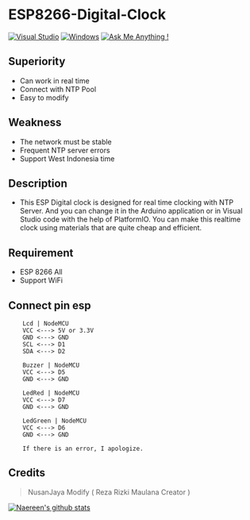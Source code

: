 # ESP8266-Digital-Clock

[![Visual Studio](https://badgen.net/badge/icon/visualstudio?icon=visualstudio&label)](https://visualstudio.microsoft.com) [![Windows](https://badgen.net/badge/icon/windows?icon=windows&label)](https://microsoft.com/windows/) [![Ask Me Anything !](https://img.shields.io/badge/Ask%20me-anything-1abc9c.svg)](https://GitHub.com/NusanJaya-Tech)

## Superiority
- Can work in real time
- Connect with NTP Pool
- Easy to modify

## Weakness
- The network must be stable
- Frequent NTP server errors
- Support West Indonesia time

## Description
- This ESP Digital clock is designed for real time clocking with NTP Server. And you can change it in the Arduino application or in Visual Studio code with the help of PlatformIO. You can make this realtime clock using materials that are quite cheap and efficient.

## Requirement
- ESP 8266 All
- Support WiFi

## Connect pin esp
        Lcd | NodeMCU
        VCC <---> 5V or 3.3V
        GND <---> GND
        SCL <---> D1
        SDA <---> D2

        Buzzer | NodeMCU
        VCC <---> D5
        GND <---> GND

        LedRed | NodeMCU
        VCC <---> D7
        GND <---> GND

        LedGreen | NodeMCU
        VCC <---> D6
        GND <---> GND

        If there is an error, I apologize.

## Credits
> NusanJaya Modify ( Reza Rizki Maulana Creator )

[![Naereen's github stats](https://github-readme-stats.vercel.app/api?username=Naereen&theme=blue-green)](https://github.com/NusanJaya-Tech/ESP8266-Digital-Clock/tree/main)
